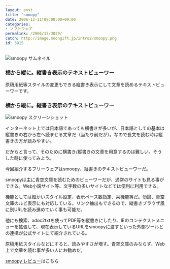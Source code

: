 ```yaml
---
layout: post
title: "smoopy"
date: 2006-12-11T09:00:00+09:00
categories:
- ソフトウェア
permalink: /2006/12/3029/
catch: http://image.moongift.jp/intro2/smoopy.png
id: 3015
---
```

 ![smoopy サムネイル](http://image.moongift.jp/intro2/smoopy.t.png "smoopy サムネイル")
  

### 横から縦に。縦書き表示のテキストビューワー
  
原稿用紙等スタイルの変更もできる縦書き表示にして文章を読めるテキストビューワーです。  
<!--more-->  

### 横から縦に。縦書き表示のテキストビューワー
  

![smoopy スクリーンショット](http://image.moongift.jp/intro2/smoopy.png "smoopy スクリーンショット")

  

インターネット上では日本語であっても横書きが多いが、日本語としての基本は縦書きの右から左へ読ませる文章だ（当たり前だが）。なので長文を読む時は縦書きの方が読みやすい。

  

だからと言って、そのために横書き/縦書きの文章を用意するのは難しい。そうした時に使ってみよう。

  

今回紹介するフリーウェアはsmoopy、縦書きのテキストビューワーだ。

  

smoopyは主に青空文庫を読むためのビューワーだが、通常のサイトも見る事ができる。Web小説サイト等、文字数の多いサイトなどでは便利に利用できる。

  

機能としては細かいスタイル設定、表示ペース数指定、栞機能等だ。勿論、青空文庫のルビ表示にも対応している。リンク抽出もできるので、縦書きブラウザ風に別URLを読み進めていく事も可能だ。

  

他にも検索、xdoc2txtを使ってPDF等を縦書きにしたり、IEのコンテクストメニューを拡張して、現在表示しているURLをsmoopyに渡すといった外部ツールとの連携が公式サイトにて紹介されている。

  

原稿用紙スタイルなどにすると、読みやすさが増す。青空文庫のみならず、Web上で文章を読む事が多い人にお勧めだ。

  

[smoopy レビュー](http://fw.moongift.jp/review/i-3043.html)はこちら

